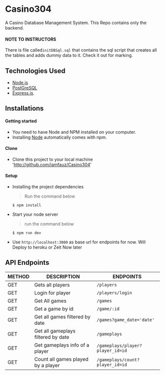# Casino304
A Casino Database Management System. This Repo contains only the backend.

#### NOTE TO INSTRUCTORS
There is file called`initDBSql.sql` that contains the sql script that creates all the tables and adds dummy data to it. Check it out for marking.

## Technologies Used

[node]: (https://nodejs.org)

- [Node.js](node)
- [PostGreSQL](node)
- [Express.js](https://expressjs.com).

## Installations

#### Getting started

- You need to have Node and NPM installed on your computer.
- Installing [Node](node) automatically comes with npm.

#### Clone

- Clone this project to your local machine 'http://github.com/iamfauz/Casino304'

#### Setup

- Installing the project dependencies
  > Run the command below
  ```shell
  $ npm install
  ```
- Start your node server
  > run the command below
  ```shell
  $ npm run dev
  ```
- Use `http://localhost:3000` as base url for endpoints for now. Will Deploy to heroku or Zeit Now later

## API Endpoints

| METHOD | DESCRIPTION                             | ENDPOINTS                          |  
| ------ | --------------------------------------- | -----------------------------------|               
|  GET   | Gets all players                        | `/players`                         |               
|  GET   | Login for player                        | `/players/login`                   |             
|  GET   | Get All games                           | `/games`                           |
|  GET   | Get a game by id                        | `/game/:id`                        |
|  GET   | Get all games filtered by date          | `/games?game_date='date'`          |
|  GET   | Get all gameplays filtered by date      | `/gameplays`                       |
|  GET   | Get gameplays info of a player          | `/gameplays/player?player_id=id`   |
|  GET   | Count all games played by a player      | `/gameplays/count?player_id=id`    |


